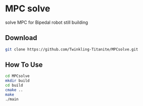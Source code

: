 # MPC solve
solve MPC for Bipedal robot
still building

## Download
```bash
git clone https://github.com/Twinkling-Titanite/MPCsolve.git
```
## How To Use

```bash
cd MPCsolve
mkdir build
cd build
cmake ..
make
./main
